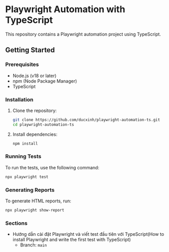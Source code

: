 # Playwright Automation with TypeScript
This repository contains a Playwright automation project using TypeScript.
## Getting Started
### Prerequisites
- Node.js (v18 or later)
- npm (Node Package Manager)
- TypeScript
### Installation
1. Clone the repository:
   ```bash
   git clone https://github.com/ducxinh/playwright-automation-ts.git
   cd playwright-automation-ts
   ```
2. Install dependencies:
   ```bash
   npm install
   ```
### Running Tests
To run the tests, use the following command:
```bash
npx playwright test
```
### Generating Reports
To generate HTML reports, run:
```bash
npx playwright show-report
```

### Sections
- Hướng dẫn cài đặt Playwright và viết test đầu tiên với TypeScript(How to install Playwright and write the first test with TypeScript)
  + Branch: `main`
